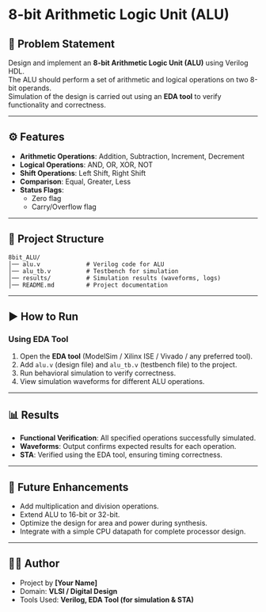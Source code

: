 # 8-bit Arithmetic Logic Unit (ALU)

## 📌 Problem Statement
Design and implement an **8-bit Arithmetic Logic Unit (ALU)** using Verilog HDL.  
The ALU should perform a set of arithmetic and logical operations on two 8-bit operands.  
Simulation of the design is carried out using an **EDA tool** to verify functionality and correctness.

---

## ⚙️ Features
- **Arithmetic Operations**: Addition, Subtraction, Increment, Decrement
- **Logical Operations**: AND, OR, XOR, NOT
- **Shift Operations**: Left Shift, Right Shift
- **Comparison**: Equal, Greater, Less
- **Status Flags**:
  - Zero flag
  - Carry/Overflow flag

---

## 📂 Project Structure
```
8bit_ALU/
│── alu.v             # Verilog code for ALU
│── alu_tb.v          # Testbench for simulation
│── results/          # Simulation results (waveforms, logs)
│── README.md         # Project documentation
```

---

## ▶️ How to Run

### Using EDA Tool
1. Open the **EDA tool** (ModelSim / Xilinx ISE / Vivado / any preferred tool).
2. Add `alu.v` (design file) and `alu_tb.v` (testbench file) to the project.
3. Run behavioral simulation to verify correctness.
4. View simulation waveforms for different ALU operations.

---

## 📊 Results
- **Functional Verification**: All specified operations successfully simulated.
- **Waveforms**: Output confirms expected results for each operation.
- **STA**: Verified using the EDA tool, ensuring timing correctness.

---

## 🔮 Future Enhancements
- Add multiplication and division operations.
- Extend ALU to 16-bit or 32-bit.
- Optimize the design for area and power during synthesis.
- Integrate with a simple CPU datapath for complete processor design.

---

## 👨‍💻 Author
- Project by **[Your Name]**  
- Domain: **VLSI / Digital Design**  
- Tools Used: **Verilog, EDA Tool (for simulation & STA)**


